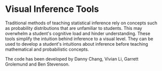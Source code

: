 # Visual Inference Tools

Traditional methods of teaching statistical inference rely on concepts such as probability distributions that are unfamiliar to students. This may overwhelm a student's cognitive load and hinder understanding. These tools simplify the intuition behind inference to a visual level. They can be used to develop a student's intuitions about inference before teaching mathematical and probabilistic concepts.

The code has been developed by Danny Chang, Vivian Li, Garrett Grolemund and Ben Stevenson. 
